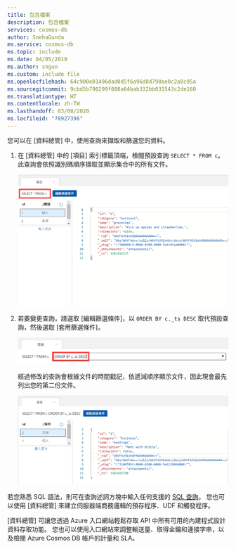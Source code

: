 ```yaml
---
title: 包含檔案
description: 包含檔案
services: cosmos-db
author: SnehaGunda
ms.service: cosmos-db
ms.topic: include
ms.date: 04/05/2019
ms.author: sngun
ms.custom: include file
ms.openlocfilehash: 64c900e01496dad0d5f6a96d8d790ae0c2a8c95a
ms.sourcegitcommit: 9cbd5b790299f080a64bab332bb031543c2de160
ms.translationtype: HT
ms.contentlocale: zh-TW
ms.lasthandoff: 03/08/2020
ms.locfileid: "78927398"
---
```

您可以在 [資料總管] 中，使用查詢來擷取和篩選您的資料。

1. 在 [資料總管] 中的 [項目] 索引標籤頂端，檢閱預設查詢 `SELECT * FROM c`。 此查詢會依照識別碼順序擷取並顯示集合中的所有文件。 
   
   ![[資料總管] 中的預設查詢為 `SELECT * FROM c`](./media/cosmos-db-create-sql-api-query-data/azure-cosmosdb-data-explorer-query.png)
   
1. 若要變更查詢，請選取 [編輯篩選條件]，以 `ORDER BY c._ts DESC` 取代預設查詢，然後選取 [套用篩選條件]。
   
   ![新增 ORDER BY c._ts DESC 並按一下 [套用篩選]，以變更預設查詢](./media/cosmos-db-create-sql-api-query-data/azure-cosmosdb-data-explorer-edit-query.png)

   經過修改的查詢會根據文件的時間戳記，依遞減順序顯示文件，因此現會最先列出您的第二份文件。 
   
   ![已將查詢變更為 ORDER BY c._ts DESC 並按一下 [套用篩選]](./media/cosmos-db-create-sql-api-query-data/azure-cosmosdb-data-explorer-edited-query.png)

若您熟悉 SQL 語法，則可在查詢述詞方塊中輸入任何支援的 [SQL 查詢](../articles/cosmos-db/sql-api-sql-query.md)。 您也可以使用 [資料總管] 來建立伺服器端商務邏輯的預存程序、UDF 和觸發程序。 

[資料總管] 可讓您透過 Azure 入口網站輕鬆存取 API 中所有可用的內建程式設計資料存取功能。 您也可以使用入口網站來調整輸送量、取得金鑰和連接字串，以及檢閱 Azure Cosmos DB 帳戶的計量和 SLA。 


